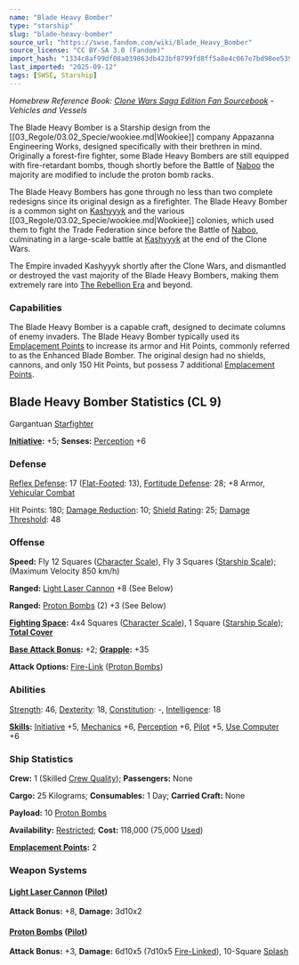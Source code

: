 ```yaml
---
name: "Blade Heavy Bomber"
type: "starship"
slug: "blade-heavy-bomber"
source_url: "https://swse.fandom.com/wiki/Blade_Heavy_Bomber"
source_license: "CC BY-SA 3.0 (Fandom)"
import_hash: "1334c8af99df08a039863db423bf8799fd8ff5a8e4c067e7bd90ee5391c28d50"
last_imported: "2025-09-12"
tags: [SWSE, Starship]
---
```

*Homebrew Reference Book: [Clone Wars Saga Edition Fan Sourcebook](https://swse.fandom.com/wiki/Clone_Wars_Saga_Edition_Fan_Sourcebook) - Vehicles and Vessels*

The Blade Heavy Bomber is a Starship design from the [[03_Regole/03.02_Specie/wookiee.md|Wookiee]] company Appazanna Engineering Works, designed specifically with their brethren in mind. Originally a forest-fire fighter, some Blade Heavy Bombers are still equipped with fire-retardant bombs, though shortly before the Battle of [Naboo](https://swse.fandom.com/wiki/Naboo) the majority are modified to include the proton bomb racks.

The Blade Heavy Bombers has gone through no less than two complete redesigns since its original design as a firefighter. The Blade Heavy Bomber is a common sight on [Kashyyyk](https://swse.fandom.com/wiki/Kashyyyk) and the various [[03_Regole/03.02_Specie/wookiee.md|Wookiee]] colonies, which used them to fight the Trade Federation since before the Battle of [Naboo](https://swse.fandom.com/wiki/Naboo), culminating in a large-scale battle at [Kashyyyk](https://swse.fandom.com/wiki/Kashyyyk) at the end of the Clone Wars.

The Empire invaded Kashyyyk shortly after the Clone Wars, and dismantled or destroyed the vast majority of the Blade Heavy Bombers, making them extremely rare into [The Rebellion Era](https://swse.fandom.com/wiki/The_Rebellion_Era) and beyond.
### Capabilities
The Blade Heavy Bomber is a capable craft, designed to decimate columns of enemy invaders. The Blade Heavy Bomber typically used its [Emplacement Points](https://swse.fandom.com/wiki/Emplacement_Points) to increase its armor and Hit Points, commonly referred to as the Enhanced Blade Bomber. The original design had no shields, cannons, and only 150 Hit Points, but possess 7 additional [Emplacement Points](https://swse.fandom.com/wiki/Emplacement_Points).

## Blade Heavy Bomber Statistics (CL 9)
Gargantuan [Starfighter](https://swse.fandom.com/wiki/Starfighter)

**[Initiative](https://swse.fandom.com/wiki/Initiative):** +5; **Senses:** [Perception](https://swse.fandom.com/wiki/Perception) +6
### Defense
[Reflex Defense](https://swse.fandom.com/wiki/Reflex_Defense_(Vehicles)): 17 ([Flat-Footed](https://swse.fandom.com/wiki/Flat-Footed): 13), [Fortitude Defense](https://swse.fandom.com/wiki/Fortitude_Defense_(Vehicles)): 28; +8 Armor, [Vehicular Combat](https://swse.fandom.com/wiki/Vehicular_Combat)

Hit Points: 180; [Damage Reduction](https://swse.fandom.com/wiki/Damage_Reduction): 10; [Shield Rating](https://swse.fandom.com/wiki/Shield_Rating): 25; [Damage Threshold](https://swse.fandom.com/wiki/Damage_Threshold_(Vehicles)): 48
### Offense
**Speed:** Fly 12 Squares ([Character Scale](https://swse.fandom.com/wiki/Character_Scale)), Fly 3 Squares ([Starship Scale](https://swse.fandom.com/wiki/Starship_Scale)); (Maximum Velocity 850 km/h)

**Ranged:** [Light Laser Cannon](https://swse.fandom.com/wiki/Light_Laser_Cannon) +8 (See Below)

**Ranged:** [Proton Bombs](https://swse.fandom.com/wiki/Proton_Bombs) (2) +3 (See Below)

**[Fighting Space](https://swse.fandom.com/wiki/Fighting_Space):** 4x4 Squares ([Character Scale](https://swse.fandom.com/wiki/Character_Scale)), 1 Square ([Starship Scale](https://swse.fandom.com/wiki/Starship_Scale)); **[Total Cover](https://swse.fandom.com/wiki/Total_Cover)**

**[Base Attack Bonus](https://swse.fandom.com/wiki/Base_Attack_Bonus):** +2; **[Grapple](https://swse.fandom.com/wiki/Grapple):** +35

**Attack Options:** [Fire-Link](https://swse.fandom.com/wiki/Fire-Link) ([Proton Bombs](https://swse.fandom.com/wiki/Proton_Bombs))
### Abilities
[Strength](https://swse.fandom.com/wiki/Strength): 46, [Dexterity](https://swse.fandom.com/wiki/Dexterity): 18, [Constitution](https://swse.fandom.com/wiki/Constitution): -, [Intelligence](https://swse.fandom.com/wiki/Intelligence): 18

**[Skills](https://swse.fandom.com/wiki/Skills):** [Initiative](https://swse.fandom.com/wiki/Initiative) +5, [Mechanics](https://swse.fandom.com/wiki/Mechanics) +6, [Perception](https://swse.fandom.com/wiki/Perception) +6, [Pilot](https://swse.fandom.com/wiki/Pilot) +5, [Use Computer](https://swse.fandom.com/wiki/Use_Computer) +6
### Ship Statistics
**Crew:** 1 (Skilled [Crew Quality](https://swse.fandom.com/wiki/Crew_Quality)); **Passengers:** None

**Cargo:** 25 Kilograms; **Consumables:** 1 Day; **Carried Craft:** None

**Payload:** 10 [Proton Bombs](https://swse.fandom.com/wiki/Proton_Bombs)

**Availability:** [Restricted](https://swse.fandom.com/wiki/Restricted); **Cost:** 118,000 (75,000 [Used](https://swse.fandom.com/wiki/Used))

**[Emplacement Points](https://swse.fandom.com/wiki/Emplacement_Points):** 2

### Weapon Systems
#### **[Light Laser Cannon](https://swse.fandom.com/wiki/Light_Laser_Cannon) ([Pilot](https://swse.fandom.com/wiki/Pilot_(Vehicle_Combat)))**
**Attack Bonus:** +8, **Damage:** 3d10x2

#### **[Proton Bombs](https://swse.fandom.com/wiki/Proton_Bombs) ([Pilot](https://swse.fandom.com/wiki/Pilot_(Vehicle_Combat)))**
**Attack Bonus:** +3, **Damage:** 6d10x5 (7d10x5 [Fire-Linked](https://swse.fandom.com/wiki/Fire-Linked)), 10-Square [Splash](https://swse.fandom.com/wiki/Splash)